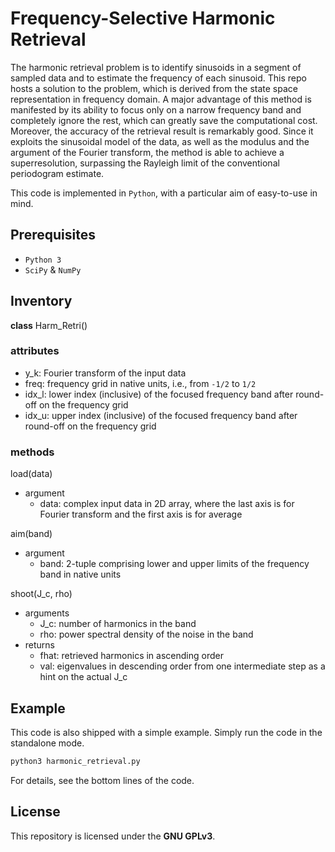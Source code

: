 # Frequency-Selective Harmonic Retrieval
The harmonic retrieval problem is to identify sinusoids in a segment of sampled data and to estimate the frequency of each sinusoid.
This repo hosts a solution to the problem, which is derived from the state space representation in frequency domain.
A major advantage of this method is manifested by its ability to focus only on a narrow frequency band and completely ignore the rest, which can greatly save the computational cost.
Moreover, the accuracy of the retrieval result is remarkably good.
Since it exploits the sinusoidal model of the data, as well as the modulus and the argument of the Fourier transform, the method is able to achieve a superresolution, surpassing the Rayleigh limit of the conventional periodogram estimate.

This code is implemented in `Python`, with a particular aim of easy-to-use in mind.

## Prerequisites
 - `Python 3`
 - `SciPy` & `NumPy`

## Inventory
**class** Harm_Retri()

### attributes
 - y_k: Fourier transform of the input data
 - freq: frequency grid in native units, i.e., from `-1/2` to `1/2`
 - idx_l: lower index (inclusive) of the focused frequency band after round-off on the frequency grid
 - idx_u: upper index (inclusive) of the focused frequency band after round-off on the frequency grid

### methods
load(data)
 - argument
   * data: complex input data in 2D array, where the last axis is for Fourier transform and the first axis is for average

aim(band)
 - argument
   * band: 2-tuple comprising lower and upper limits of the frequency band in native units

shoot(J_c, rho)
 - arguments
   * J_c: number of harmonics in the band
   * rho: power spectral density of the noise in the band
 - returns
   * fhat: retrieved harmonics in ascending order
   * val: eigenvalues in descending order from one intermediate step as a hint on the actual J_c 

## Example
This code is also shipped with a simple example.
Simply run the code in the standalone mode.

``` python
python3 harmonic_retrieval.py
```

For details, see the bottom lines of the code.

## License
This repository is licensed under the **GNU GPLv3**.
